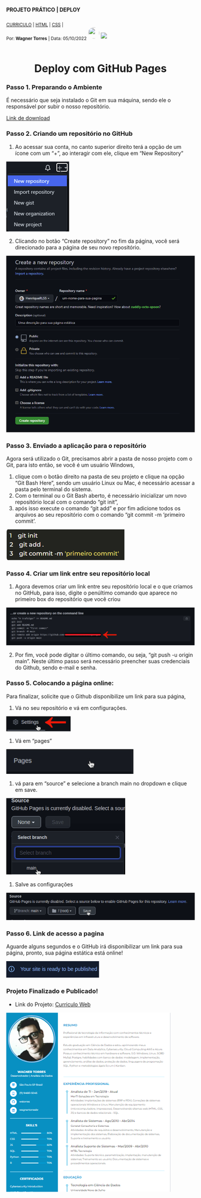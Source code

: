 #### PROJETO PRÁTICO | DEPLOY<!--Obrigatorio-->

<SUB>[CURRICULO](#) | [HTML](#) | [CSS](#) |<br /></SUB>
<sub>Por:<strong> Wagner Torres</strong> | Data: 05/10/2022</sub>
<img style="border-radius: 50%;" alt="" width="30" height="30" class="avatar avatar-user width-full border color-bg-default" src="https://avatars.githubusercontent.com/u/44095306?v=4">  [<img src = "https://img.shields.io/badge/GitHub-100?style=for-the-badge&logo=github&logoColor=white">](https://github.com/wstorres)
<br />
<br />

<h1 align="center">Deploy com GitHub Pages</h1>

### Passo 1. Preparando o Ambiente
É necessário que seja instalado o Git em sua máquina, sendo ele o responsável por subir o nosso repositório.

[Link de download](https://git-scm.com/downloads)


### Passo 2. Criando um repositório no GitHub

  1. Ao acessar sua conta, no canto superior direito terá a opção de um ícone com um “+”, ao interagir com ele, clique em “New Repository”
   
   <img src="./img/deploy1.png">

  2. Clicando no botão “Create repository” no fim da página, você será direcionado para a página de seu novo repositório.
   
 <img src="./img/deploy2.png">


### Passo 3. Enviado a aplicação para o repositório

Agora será utilizado o Git, precisamos abrir a pasta de nosso projeto com o Git, para isto então, se você é um usuário Windows, 

1. clique com o botão direito na pasta de seu projeto e clique na opção “Git Bash Here”, sendo um usuário Linux ou Mac, é necessário acessar a pasta pelo terminal do sistema.
2. Com o terminal ou o Git Bash aberto, é necessário inicializar um novo repositório local com o comando “git init”, 
3. após isso execute o comando “git add” e por fim adicione todos os arquivos ao seu repositório com o comando “git commit -m ‘primeiro commit’.

 <img src="./img/deploy3.png">


### Passo 4. Criar um link entre seu repositório local

1. Agora devemos criar um link entre seu repositório local e o que criamos no GitHub, para isso, digite o penúltimo comando que aparece no primeiro box do repositório que você criou

 <img src="./img/deploi4.jpg">


2. Por fim, você pode digitar o último comando, ou seja, “git push -u origin main”. Neste último passo será necessário preencher suas credenciais do Github, sendo e-mail e senha.
   

### Passo 5. Colocando a página online:

Para finalizar, solicite que o Github disponibilize um link para sua página, 

1. Vá no seu repositório e vá em configurações.

 <img src="./img/deploy5.jpg">


1. Vá em “pages”

 <img src="./img/deploy6.png">


1. vá para em “source” e selecione a branch main no dropdown e clique em save.

 <img src="./img/deploy7.png">

1.  Salve as configurações

  <img src="./img/deploy8.png">


### Passo 6. Link de acesso a pagina

Aguarde alguns segundos e o GitHub irá disponibilizar um link para sua página, pronto, sua página estática está online!

 <img src="./img/deploy9.png">

### Projeto Finalizado e Publicado!

 - Link do Projeto: [Curriculo Web](https://wstorres.github.io/curriculo-designer/)

<img src="./img/deploy10.png">




